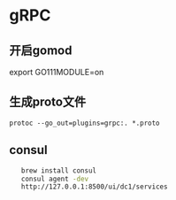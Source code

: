 # gRPC

## 开启gomod
export GO111MODULE=on 

## 生成proto文件
 ```protoc --go_out=plugins=grpc:. *.proto```
 
 ## consul
 ```bash
    brew install consul
    consul agent -dev
    http://127.0.0.1:8500/ui/dc1/services
```

